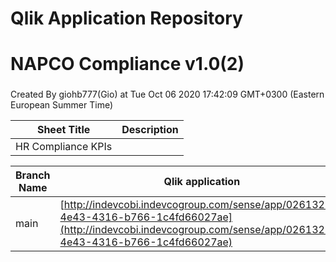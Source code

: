 # Qlik Application Repository 
# NAPCO Compliance v1.0(2)
### 
Created By giohb777(Gio) at Tue Oct 06 2020 17:42:09 GMT+0300 (Eastern European Summer Time)




Sheet Title | Description
------------ | -------------
HR Compliance KPIs|



Branch Name|Qlik application
---|---
main|[http://indevcobi.indevcogroup.com/sense/app/0261320e-4e43-4316-b766-1c4fd66027ae](http://indevcobi.indevcogroup.com/sense/app/0261320e-4e43-4316-b766-1c4fd66027ae)